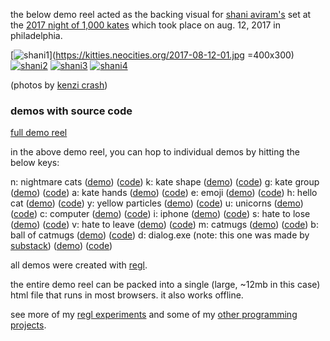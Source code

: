 the below demo reel acted as the backing visual for [shani
aviram's](http://shaniaviram.net/) set at the [2017 night of 1,000
kates](https://www.facebook.com/1000kates) which took place 
on aug. 12, 2017 in philadelphia.

[![shani1](https://kitties.neocities.org/2017-08-12-01.jpg)](https://kitties.neocities.org/2017-08-12-01.jpg
=400x300)
[![shani2]()]()
[![shani3]()]()
[![shani4]()]()

(photos by [kenzi crash](http://kenzicrash.com))


### demos with source code


[full demo reel](https://kitties.neocities.org/kate.html)

in the above demo reel, you can hop to individual demos by hitting the below
keys:

n: nightmare cats ([demo](https://kitties.neocities.org/nightmarecats.html))
([code](https://github.com/mk30/regl-demo-reel/blob/master/nightmarecats.js))
k: kate shape ([demo](https://kitties.neocities.org/deepergeometry.html))
([code](https://github.com/mk30/regl-demo-reel/blob/master/kate.js))
g: kate group ([demo](https://kitties.neocities.org/k116.html))
([code](https://github.com/mk30/regl-demo-reel/blob/master/k116.js))
a: kate hands ([demo](https://kitties.neocities.org/kbhands.html))
([code](https://github.com/mk30/regl-demo-reel/blob/master/kbhands.js))
e: emoji ([demo](https://kitties.neocities.org/emoji.html))
([code](https://github.com/mk30/regl-demo-reel/blob/master/emoji.js))
h: hello cat ([demo](https://kitties.neocities.org/cathello2.html))
([code](https://github.com/mk30/regl-demo-reel/blob/master/cathello2.js))
y: yellow particles
([demo](https://kitties.neocities.org/yellowparticlevortex.html))
([code](https://github.com/mk30/regl-demo-reel/blob/master/yellowparticlevortex.js))
u: unicorns ([demo](https://kitties.neocities.org/unicornwoo.html))
([code](https://github.com/mk30/regl-demo-reel/blob/master/unicornwoo.js))
c: computer ([demo](https://kitties.neocities.org/computer.html))
([code](https://github.com/mk30/regl-demo-reel/blob/master/computer.js))
i: iphone ([demo](https://kitties.neocities.org/iphone.html))
([code](https://github.com/mk30/regl-demo-reel/blob/master/iphone.js))
s: hate to lose ([demo](https://kitties.neocities.org/hatetolose.html))
([code](https://github.com/mk30/regl-demo-reel/blob/master/hatetolose.js))
v: hate to leave ([demo](https://kitties.neocities.org/hatetoleave.html))
([code](https://github.com/mk30/regl-demo-reel/blob/master/hatetoleave.js))
m: catmugs ([demo](https://kitties.neocities.org/catmugwoo.html))
([code](https://github.com/mk30/regl-demo-reel/blob/master/catmugwoo.js))
b: ball of catmugs ([demo](https://kitties.neocities.org/catmugball.html))
([code](https://github.com/mk30/regl-demo-reel/blob/master/catmugball.js))
d: dialog.exe (note: this one was made by [substack](https://twitter.com/substack))
([demo](https://substack.neocities.org/dialog.exe/))
([code](https://github.com/substack/glart/tree/master/dialog.exe))

all demos were created with [regl](http://regl.party).

the entire demo reel can be packed into a single (large, ~12mb in this case) html file that runs in most browsers. it also works offline. 

see more of my [regl experiments](https://github.com/mk30/reglexperiments) and some of my [other programming projects](http://kukso.space/programming.html).
